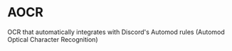 # AOCR
OCR that automatically integrates with Discord's Automod rules (Automod Optical Character Recognition)
